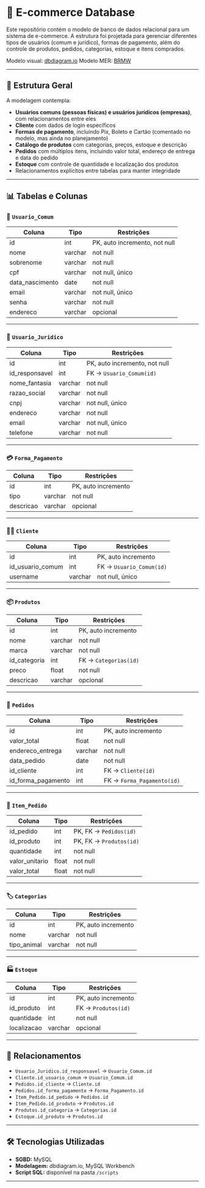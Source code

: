 # 🛒 E-commerce Database

Este repositório contém o modelo de banco de dados relacional para um sistema de e-commerce. A estrutura foi projetada para gerenciar diferentes tipos de usuários (comum e jurídico), formas de pagamento, além do controle de produtos, pedidos, categorias, estoque e itens comprados.

Modelo visual: [dbdiagram.io](https://dbdiagram.io/d/Projeto-Pet-Senai-6824d5045b2fc4582f9f8c42)
Modelo MER: [BRMW](https://app.brmodeloweb.com/#!/publicview/682cc88d93035ccef6cfa6fe)

---

## 📐 Estrutura Geral

A modelagem contempla:

- **Usuários comuns (pessoas físicas) e usuários jurídicos (empresas)**, com relacionamentos entre eles
- **Cliente** com dados de login específicos
- **Formas de pagamento**, incluindo Pix, Boleto e Cartão (comentado no modelo, mas ainda no planejamento)
- **Catálogo de produtos** com categorias, preços, estoque e descrição
- **Pedidos** com múltiplos itens, incluindo valor total, endereço de entrega e data do pedido
- **Estoque** com controle de quantidade e localização dos produtos
- Relacionamentos explícitos entre tabelas para manter integridade

---

## 📊 Tabelas e Colunas

### 👤 `Usuario_Comum`

| Coluna          | Tipo         | Restrições                         |
|-----------------|--------------|------------------------------------|
| id              | int          | PK, auto incremento, not null      |
| nome            | varchar      | not null                           |
| sobrenome       | varchar      | not null                           |
| cpf             | varchar      | not null, único                    |
| data_nascimento | date         | not null                           |
| email           | varchar      | not null, único                    |
| senha           | varchar      | not null                           |
| endereco        | varchar      | opcional                           |

---

### 🏢 `Usuario_Juridico`

| Coluna         | Tipo     | Restrições                       |
|----------------|----------|----------------------------------|
| id             | int      | PK, auto incremento, not null    |
| id_responsavel | int      | FK → `Usuario_Comum(id)`         |
| nome_fantasia  | varchar  | not null                         |
| razao_social   | varchar  | not null                         |
| cnpj           | varchar  | not null, único                  |
| endereco       | varchar  | not null                         |
| email          | varchar  | not null, único                  |
| telefone       | varchar  | not null                         |

---

### 💳 `Forma_Pagamento`

| Coluna     | Tipo     | Restrições         |
|------------|----------|--------------------|
| id         | int      | PK, auto incremento|
| tipo       | varchar  | not null           |
| descricao  | varchar  | opcional           |

---

### 🧑‍💻 `Cliente`

| Coluna             | Tipo     | Restrições                            |
|--------------------|----------|---------------------------------------|
| id                 | int      | PK, auto incremento                   |
| id_usuario_comum   | int      | FK → `Usuario_Comum(id)`              |
| username           | varchar  | not null, único                       |

---

### 📦 `Produtos`

| Coluna     | Tipo     | Restrições                    |
|------------|----------|-------------------------------|
| id         | int      | PK, auto incremento           |
| nome       | varchar  | not null                      |
| marca      | varchar  | not null                      |
| id_categoria | int    | FK → `Categorias(id)`         |
| preco      | float    | not null                      |
| descricao  | varchar  | opcional                      |

---

### 🛒 `Pedidos`

| Coluna             | Tipo     | Restrições                            |
|--------------------|----------|---------------------------------------|
| id                 | int      | PK, auto incremento                   |
| valor_total        | float    | not null                              |
| endereco_entrega   | varchar  | not null                              |
| data_pedido        | date     | not null                              |
| id_cliente         | int      | FK → `Cliente(id)`                    |
| id_forma_pagamento | int      | FK → `Forma_Pagamento(id)`            |

---

### 📝 `Item_Pedido`

| Coluna             | Tipo     | Restrições                            |
|--------------------|----------|---------------------------------------|
| id_pedido          | int      | PK, FK → `Pedidos(id)`                |
| id_produto         | int      | PK, FK → `Produtos(id)`               |
| quantidade         | int      | not null                              |
| valor_unitario     | float    | not null                              |
| valor_total        | float    | not null                              |

---

### 🏷️ `Categorias`

| Coluna             | Tipo     | Restrições                            |
|--------------------|----------|---------------------------------------|
| id                 | int      | PK, auto incremento                   |
| nome               | varchar  | not null                              |
| tipo_animal        | varchar  | not null                              |

---

### 🏭 `Estoque`

| Coluna             | Tipo     | Restrições                            |
|--------------------|----------|---------------------------------------|
| id                 | int      | PK, auto incremento                   |
| id_produto         | int      | FK → `Produtos(id)`                   |
| quantidade         | int      | not null                              |
| localizacao        | varchar  | opcional                              |

---

## 🔗 Relacionamentos

- `Usuario_Juridico.id_responsavel` → `Usuario_Comum.id`
- `Cliente.id_usuario_comum` → `Usuario_Comum.id`
- `Pedidos.id_cliente` → `Cliente.id`
- `Pedidos.id_forma_pagamento` → `Forma_Pagamento.id`
- `Item_Pedido.id_pedido` → `Pedidos.id`
- `Item_Pedido.id_produto` → `Produtos.id`
- `Produtos.id_categoria` → `Categorias.id`
- `Estoque.id_produto` → `Produtos.id`

---

## 🛠️ Tecnologias Utilizadas

- **SGBD:** MySQL
- **Modelagem:** dbdiagram.io, MySQL Workbench
- **Script SQL:** disponível na pasta `/scripts`

---
